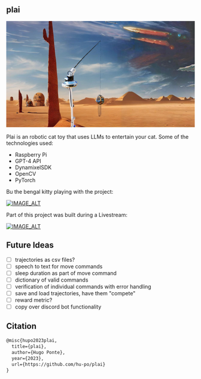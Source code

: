 ## plai

![Plai in a scifi landscape](assets/coverimage.png)

Plai is an robotic cat toy that uses LLMs to entertain your cat. Some of the technologies used:

- Raspberry Pi
- GPT-4 API
- DynamixelSDK
- OpenCV
- PyTorch

Bu the bengal kitty playing with the project:

[![IMAGE_ALT](https://img.youtube.com/vi/fNsdGZzLG8Y/0.jpg)](https://www.youtube.com/watch?v=fNsdGZzLG8Y)

Part of this project was built during a Livestream:

[![IMAGE_ALT](https://img.youtube.com/vi/Fe1LQi8fMQ4/0.jpg)](https://www.youtube.com/watch?v=Fe1LQi8fMQ4)

## Future Ideas

- [ ] trajectories as csv files?
- [ ] speech to text for move commands
- [ ] sleep duration as part of move command
- [ ] dictionary of valid commands
- [ ] verification of individual commands with error handling
- [ ] save and load trajectories, have them "compete"
- [ ] reward metric?
- [ ] copy over discord bot functionality

## Citation

```
@misc{hupo2023plai,
  title={plai},
  author={Hugo Ponte},
  year={2023},
  url={https://github.com/hu-po/plai}
}
```